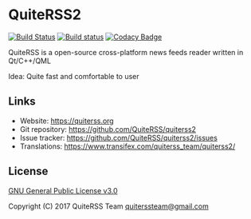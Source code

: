 QuiteRSS2
===============================================================================
[![Build Status](https://travis-ci.org/QuiteRSS/quiterss2.svg?branch=master)](https://travis-ci.org/QuiteRSS/quiterss2)
[![Build status](https://ci.appveyor.com/api/projects/status/kyc1jsgfd8ifhp73?svg=true)](https://ci.appveyor.com/project/Funcy-dcm/quiterss2)
[![Codacy Badge](https://api.codacy.com/project/badge/Grade/16fd63f3bf464c679a27dccc4092ebe8)](https://www.codacy.com/app/Funcy-dcm/quiterss2?utm_source=github.com&utm_medium=referral&utm_content=QuiteRSS/quiterss2&utm_campaign=badger)

QuiteRSS is a open-source cross-platform news feeds reader written in Qt/C++/QML

Idea: Quite fast and comfortable to user

Links
-------------------------------------------------------------------------------
* Website: https://quiterss.org
* Git repository: https://github.com/QuiteRSS/quiterss2
* Issue tracker: https://github.com/QuiteRSS/quiterss2/issues
* Translations: https://www.transifex.com/quiterss_team/quiterss2/

License
-------------------------------------------------------------------------------
[GNU General Public License v3.0](https://github.com/QuiteRSS/quiterss2/blob/master/LICENSE)

Copyright (C) 2017 QuiteRSS Team <quiterssteam@gmail.com>
